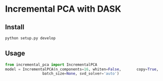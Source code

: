 # Incremental PCA with DASK

## Install
```bash
python setup.py develop
```

## Usage
```python
from incremental_pca import IncrementalPCA
model = IncrementalPCA(n_components=16, whiten=False,       copy=True,
                 batch_size=None, svd_solver='auto')
```